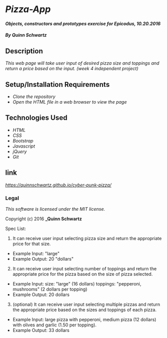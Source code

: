 # _Pizza-App_

#### _Objects, constructors and prototypes exercise for Epicodus, 10.20.2016_

#### _**By Quinn Schwartz**_

## Description

_This web page will take user input of desired pizza size and toppings and return a price based on the input. (week 4 independent project)_

## Setup/Installation Requirements

* _Clone the repository_
* _Open the HTML file in a web browser to view the page_

## Technologies Used

* _HTML_
* _CSS_
* _Bootstrap_
* _Javascript_
* _jQuery_
* _Git_

## link

_https://quinnschwartz.github.io/cyber-punk-pizza/_

### Legal

*This software is licensed under the MIT license.*

Copyright (c) 2016 **_Quinn Schwartz**

Spec List:

1) It can receive user input selecting pizza size and return the appropriate price for that size.
  - Example Input: "large"
  - Example Output: 20 "dollars"

2)  It can receive user input selecting number of toppings and return the appropriate price for the pizza based on the size of pizza selected.
  - Example Input: size: "large" (16 dollars) toppings: "pepperoni, mushrooms" (2 dollars per topping)
  - Example Output: 20 dollars

3) (optional) It can receive user input selecting multiple pizzas and return the appropriate price based on the sizes and toppings of each pizza.
  - Example Input: large pizza with pepperoni, medium pizza (12 dollars) with olives and garlic (1.50 per topping).
  - Example Output: 33 dollars

